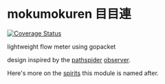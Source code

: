 # mokumokuren 目目連

[![Coverage Status](https://coveralls.io/repos/github/britram/mokumokuren/badge.svg?branch=master)](https://coveralls.io/github/britram/mokumokuren?branch=master)

lightweight flow meter using gopacket

design inspired by the [pathspider](https://pathspider.net) [observer](https://github.com/mami-project/pathspider/tree/master/pathspider/observer).

Here's more on the [spirits](http://yokai.com/mokumokuren) this module is named after.
